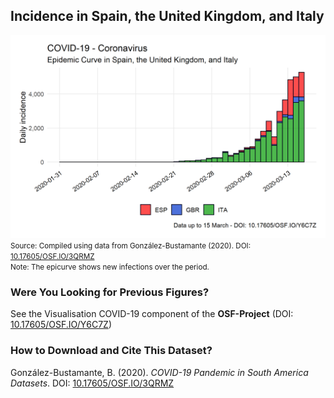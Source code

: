 ## Incidence in Spain, the United Kingdom, and Italy

[![Incidence](https://raw.githubusercontent.com/bgonzalezbustamante/COVID-19-South-America/master/docs/images/20200315/20200315_incidence_europe.png)](https://raw.githubusercontent.com/bgonzalezbustamante/COVID-19-South-America/master/docs/images/20200315/20200315_incidence_europe.png)
<small>Source: Compiled using data from González-Bustamante (2020). DOI: [10.17605/OSF.IO/3QRMZ](http://doi.org/10.17605/OSF.IO/3QRMZ)</small> <br />
<small>Note: The epicurve shows new infections over the period.</small>

### Were You Looking for Previous Figures?

See the Visualisation COVID-19 component of the **OSF-Project** (DOI: [10.17605/OSF.IO/Y6C7Z](http://doi.org/10.17605/OSF.IO/Y6C7Z))

### How to Download and Cite This Dataset?

González-Bustamante, B. (2020). *COVID-19 Pandemic in South America Datasets*. DOI: [10.17605/OSF.IO/3QRMZ](http://doi.org/10.17605/OSF.IO/3QRMZ)
